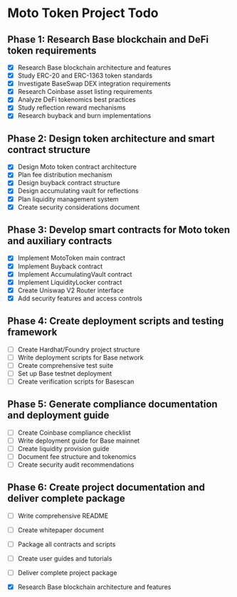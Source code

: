 # Moto Token Project Todo

## Phase 1: Research Base blockchain and DeFi token requirements
- [x] Research Base blockchain architecture and features
- [x] Study ERC-20 and ERC-1363 token standards
- [x] Investigate BaseSwap DEX integration requirements
- [x] Research Coinbase asset listing requirements
- [x] Analyze DeFi tokenomics best practices
- [x] Study reflection reward mechanisms
- [x] Research buyback and burn implementations

## Phase 2: Design token architecture and smart contract structure
- [x] Design Moto token contract architecture
- [x] Plan fee distribution mechanism
- [x] Design buyback contract structure
- [x] Design accumulating vault for reflections
- [x] Plan liquidity management system
- [x] Create security considerations document

## Phase 3: Develop smart contracts for Moto token and auxiliary contracts
- [x] Implement MotoToken main contract
- [x] Implement Buyback contract
- [x] Implement AccumulatingVault contract
- [x] Implement LiquidityLocker contract
- [x] Create Uniswap V2 Router interface
- [x] Add security features and access controls

## Phase 4: Create deployment scripts and testing framework
- [ ] Create Hardhat/Foundry project structure
- [ ] Write deployment scripts for Base network
- [ ] Create comprehensive test suite
- [ ] Set up Base testnet deployment
- [ ] Create verification scripts for Basescan

## Phase 5: Generate compliance documentation and deployment guide
- [ ] Create Coinbase compliance checklist
- [ ] Write deployment guide for Base mainnet
- [ ] Create liquidity provision guide
- [ ] Document fee structure and tokenomics
- [ ] Create security audit recommendations

## Phase 6: Create project documentation and deliver complete package
- [ ] Write comprehensive README
- [ ] Create whitepaper document
- [ ] Package all contracts and scripts
- [ ] Create user guides and tutorials
- [ ] Deliver complete project package


- [x] Research Base blockchain architecture and features

